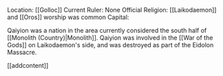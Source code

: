 Location: [[Golloc]]
Current Ruler: None
Official Religion: [[Laikodaemon]] and [[Oros]] worship was common
Capital: 

Qaiyion was a nation in the area currently considered the south half of [[Monolith (Country)|Monolith]]. Qaiyion was involved in the [[War of the Gods]] on Laikodaemon's side, and was destroyed as part of the Eidolon Massacre.

[[addcontent]]